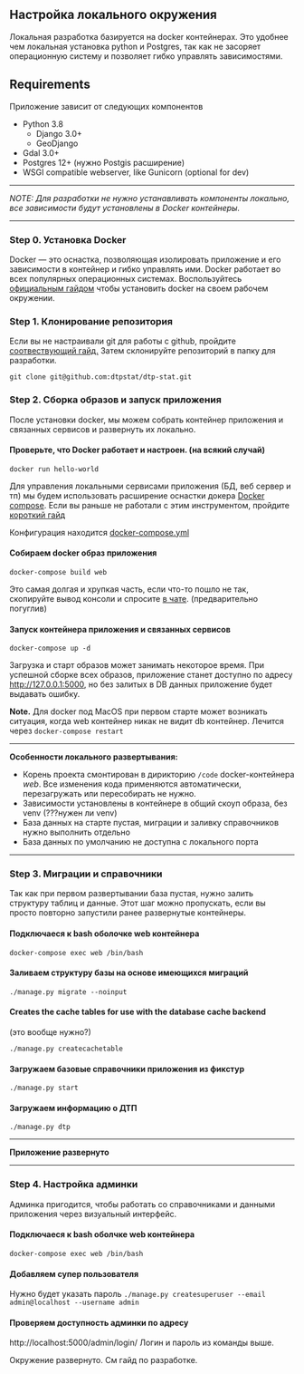 ##  Настройка локального окружения
Локальная разработка базируется на docker контейнерах. Это удобнее чем локальная установка python и Postgres, так как не засоряет операционную систему и позволяет гибко управлять зависимостями.

## Requirements
Приложение зависит от следующих компонентов

- Python 3.8
    - Django 3.0+
    - GeoDjango
- Gdal 3.0+
- Postgres 12+ (нужно Postgis расширение)
- WSGI compatible webserver, like Gunicorn (optional for dev)

---

*NOTE: Для разработки не нужно устанавливать компоненты локально,
все зависимости будут установлены в Docker контейнеры.*

---

### Step 0. Установка Docker
Docker — это оснастка, позволяющая изолировать приложение и его зависимости в контейнер и гибко управлять ими. Docker работает во всех популярных операционных системах. 
Воспользуйтесь [официальным гайдом](https://docs.docker.com/desktop/) чтобы установить docker на своем рабочем окружении.

### Step 1. Клонирование репозитория
Если вы не настраивали git для работы с github, пройдите [соотвествующий гайд.](https://docs.github.com/en/get-started/quickstart) Затем склонируйте репозиторий в папку для разработки.
```
git clone git@github.com:dtpstat/dtp-stat.git
``` 

### Step 2. Сборка образов и запуск приложения
После установки docker, мы можем собрать контейнер приложения и связанных сервисов и развернуть их локально.

#### Проверьте, что Docker работает и настроен. (на всякий случай) 
```
docker run hello-world
``` 
Для управления локальными сервисами приложения (БД, веб сервер и тп) 
мы будем использовать расширение оснастки докера [Docker compose](https://docs.docker.com/compose/). 
Если вы раньше не работали с этим инструментом, пройдите [короткий гайд](https://docs.docker.com/compose/gettingstarted/)

Конфигурация находится  [docker-compose.yml](../docker-compose.yml)

#### Собираем docker образ приложения
```
docker-compose build web
```
Это самая долгая и хрупкая часть, если что-то пошло не так, 
скопируйте вывод консоли и спросите [в чате](). (предварительно погуглив)


#### Запуск контейнера приложения и связанных сервисов
```
docker-compose up -d
``` 

Загрузка и старт образов может занимать некоторое время.  При успешной сборке всех образов, приложение станет доступно
по адресу http://127.0.0.1:5000, но без залитых в DB данных приложение будет выдавать ошибку.

**Note.** Для docker под MacOS  при первом старте может возникать ситуация,
когда web контейнер никак не видит db контейнер. Лечится через `docker-compose restart`

---
**Особенности локального развертывания:**
- Корень проекта смонтирован в дирикторию ```/code``` docker-контейнера *web*. Все изменения кода применяются автоматически, перезагружать или пересобирать не нужно.
- Зависимости установлены в контейнере в общий скоуп образа, без venv (???нужен ли venv)
- База  данных  на старте пустая, миграции и заливку справочников нужно выполнить отдельно
- База  данных по умолчанию не доступна с локального порта
---

### Step 3. Миграции и справочники
Так как при первом развертывании база пустая, нужно залить структуру таблиц и данные.
Этот шаг можно пропускать, если вы просто повторно запустили ранее развернутые контейнеры.

#### Подключаеся к bash оболочке web контейнера
```
docker-compose exec web /bin/bash
```

####  Заливаем структуру базы на основе имеющихся миграций
```
./manage.py migrate --noinput
```
####  Creates the cache tables for use with the database cache backend
(это вообще нужно?)
```
./manage.py createcachetable
```

#### Загружаем базовые справочники приложения из фикстур
```
./manage.py start
```
#### Загружаем информацию о ДТП
```
./manage.py dtp
```

---

**Приложение развернуто**

---


### Step 4. Настройка админки
Админка пригодится, чтобы работать со справочниками и данными приложения через визуальный интерфейс.

#### Подключаеся к bash оболчке web контейнера

```docker-compose exec web /bin/bash```
 
#### Добавляем супер пользователя
Нужно будет указать пароль
```./manage.py createsuperuser --email admin@localhost --username admin```

#### Проверяем доступность админки по адресу
http://localhost:5000/admin/login/    Логин и пароль из команды выше.

Окружение развернуто. См гайд по разработке.
